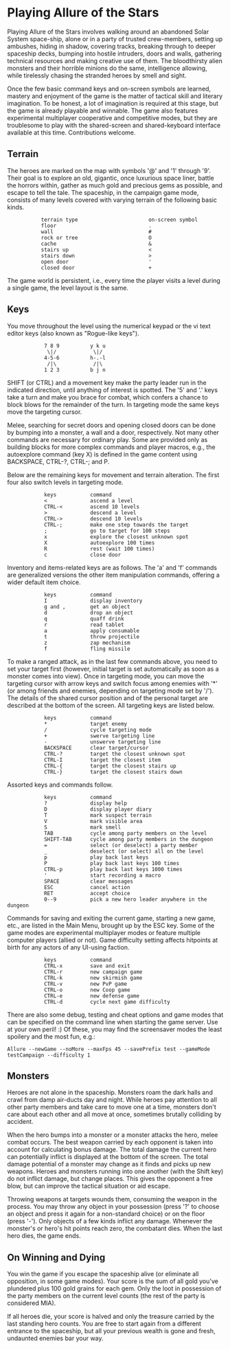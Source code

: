 Playing Allure of the Stars
===========================

Playing Allure of the Stars involves walking around an abandoned
Solar System space-ship, alone or in a party of trusted crew-members,
setting up ambushes, hiding in shadow, covering tracks,
breaking through to deeper spaceship decks, bumping into
hostile intruders, doors and walls, gathering technical resources
and making creative use of them. The bloodthirsty alien monsters
and their horrible minions do the same, intelligence allowing,
while tirelessly chasing the stranded heroes by smell and sight.

Once the few basic command keys and on-screen symbols are learned,
mastery and enjoyment of the game is the matter of tactical skill
and literary imagination. To be honest, a lot of imagination is required
at this stage, but the game is already playable and winnable.
The game also features experimental multiplayer cooperative and competitive
modes, but they are troublesome to play with the shared-screen
and shared-keyboard interface available at this time.
Contributions welcome.


Terrain
-------

The heroes are marked on the map with symbols '@' and '1' through '9'.
Their goal is to explore an old, gigantic, once luxurious space liner,
battle the horrors within, gather as much gold and precious gems
as possible, and escape to tell the tale. The spaceship, in the campaign
game mode, consists of many levels covered with varying terrain
of the following basic kinds.

               terrain type                       on-screen symbol
               floor                              .
               wall                               #
               rock or tree                       O
               cache                              &
               stairs up                          <
               stairs down                        >
               open door                          '
               closed door                        +

The game world is persistent, i.e., every time the player visits a level
during a single game, the level layout is the same.


Keys
----

You move throughout the level using the numerical keypad or
the vi text editor keys (also known as "Rogue-like keys").

                7 8 9          y k u
                 \|/            \|/
                4-5-6          h-.-l
                 /|\            /|\
                1 2 3          b j n

SHIFT (or CTRL) and a movement key make the party leader run in the indicated
direction, until anything of interest is spotted. The '5' and '.' keys take
a turn and make you brace for combat, which confers a chance to block blows
for the remainder of the turn. In targeting mode the same keys move
the targeting cursor.

Melee, searching for secret doors and opening closed doors
can be done by bumping into a monster, a wall and a door, respectively.
Not many other commands are necessary for ordinary play.
Some are provided only as building blocks for more complex commands
and player macros, e.g., the autoexplore command (key X) is defined
in the game content using BACKSPACE, CTRL-?, CTRL-; and P.

Below are the remaining keys for movement and terrain alteration.
The first four also switch levels in targeting mode.

                keys           command
                <              ascend a level
                CTRL-<         ascend 10 levels
                >              descend a level
                CTRL->         descend 10 levels
                CTRL-;         make one step towards the target
                ;              go to target for 100 steps
                x              explore the closest unknown spot
                X              autoexplore 100 times
                R              rest (wait 100 times)
                c              close door

Inventory and items-related keys are as follows. The 'a' and 'f' commands
are generalized versions the other item manipulation commands, offering
a wider default item choice.


                keys           command
                I              display inventory
                g and ,        get an object
                d              drop an object
                q              quaff drink
                r              read tablet
                a              apply consumable
                t              throw projectile
                z              zap mechanism
                f              fling missile

To make a ranged attack, as in the last few commands above,
you need to set your target first (however, initial target is set
automatically as soon as a monster comes into view). Once in targeting mode,
you can move the targeting cursor with arrow keys and switch focus
among enemies with '*' (or among friends and enemies, depending
on targeting mode set by '/'). The details of the shared cursor position
and of the personal target are described at the bottom of the screen.
All targeting keys are listed below.

                keys           command
                *              target enemy
                /              cycle targeting mode
                +              swerve targeting line
                -              unswerve targeting line
                BACKSPACE      clear target/cursor
                CTRL-?         target the closest unknown spot
                CTRL-I         target the closest item
                CTRL-{         target the closest stairs up
                CTRL-}         target the closest stairs down

Assorted keys and commands follow.

                keys           command
                ?              display help
                D              display player diary
                T              mark suspect terrain
                V              mark visible area
                S              mark smell
                TAB            cycle among party members on the level
                SHIFT-TAB      cycle among party members in the dungeon
                =              select (or deselect) a party member
                _              deselect (or select) all on the level
                p              play back last keys
                P              play back last keys 100 times
                CTRL-p         play back last keys 1000 times
                '              start recording a macro
                SPACE          clear messages
                ESC            cancel action
                RET            accept choice
                0--9           pick a new hero leader anywhere in the dungeon

Commands for saving and exiting the current game, starting a new game, etc.,
are listed in the Main Menu, brought up by the ESC key.
Some of the game modes are experimental multiplayer modes or feature
multiple computer players (allied or not). Game difficulty setting affects
hitpoints at birth for any actors of any UI-using faction.

                keys           command
                CTRL-x         save and exit
                CTRL-r         new campaign game
                CTRL-k         new skirmish game
                CTRL-v         new PvP game
                CTRL-o         new Coop game
                CTRL-e         new defense game
                CTRL-d         cycle next game difficulty

There are also some debug, testing and cheat options and game modes
that can be specified on the command line when starting the game server.
Use at your own peril! :) Of these, you may find the screensaver modes
the least spoilery and the most fun, e.g.:

    Allure --newGame --noMore --maxFps 45 --savePrefix test --gameMode testCampaign --difficulty 1


Monsters
--------

Heroes are not alone in the spaceship. Monsters roam the dark halls
and crawl from damp air-ducts day and night. While heroes pay attention
to all other party members and take care to move one at a time,
monsters don't care about each other and all move at once,
sometimes brutally colliding by accident.

When the hero bumps into a monster or a monster attacks the hero,
melee combat occurs. The best weapon carried by each opponent
is taken into account for calculating bonus damage. The total damage
the current hero can potentially inflict is displayed at the bottom
of the screen. The total damage potential of a monster may change
as it finds and picks up new weapons. Heroes and monsters running into
one another (with the Shift key) do not inflict damage, but change places.
This gives the opponent a free blow, but can improve the tactical situation
or aid escape.

Throwing weapons at targets wounds them, consuming the weapon in the process.
You may throw any object in your possession (press '?' to choose
an object and press it again for a non-standard choice) or on the floor
(press '-'). Only objects of a few kinds inflict any damage.
Whenever the monster's or hero's hit points reach zero, the combatant dies.
When the last hero dies, the game ends.


On Winning and Dying
--------------------

You win the game if you escape the spaceship alive (or eliminate
all opposition, in some game modes). Your score is
the sum of all gold you've plundered plus 100 gold grains for each gem.
Only the loot in possession of the party members on the current level
counts (the rest of the party is considered MIA).

If all heroes die, your score is halved and only the treasure carried
by the last standing hero counts. You are free to start again
from a different entrance to the spaceship, but all your previous wealth
is gone and fresh, undaunted enemies bar your way.
